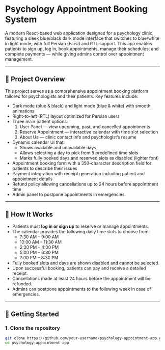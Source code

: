# Psychology Appointment Booking System

A modern React-based web application designed for a psychology clinic, featuring a sleek blue/black dark mode interface that switches to blue/white in light mode, with full Persian (Farsi) and RTL support. This app enables patients to sign up, log in, book appointments, manage their schedules, and complete payments — while giving admins control over appointment management.

---

## 🎯 Project Overview

This project serves as a comprehensive appointment booking platform tailored for psychologists and their patients. Key features include:

- Dark mode (blue & black) and light mode (blue & white) with smooth animations
- Right-to-left (RTL) layout optimized for Persian users
- Three main patient options:
  1. User Panel — view upcoming, past, and cancelled appointments
  2. Reserve Appointment — interactive calendar with time slot selection
  3. About Us — clinic contact info and psychologist’s resume
- Dynamic calendar UI that:
  - Shows available and unavailable days
  - Allows selecting a day to pick from 5 predefined time slots
  - Marks fully booked days and reserved slots as disabled (lighter font)
- Appointment booking form with a 350-character description field for patients to describe their issues
- Payment integration with receipt generation including patient and appointment details
- Refund policy allowing cancellations up to 24 hours before appointment time
- Admin panel to postpone appointments in emergencies

---

## 🧩 How It Works

- Patients must **log in or sign up** to reserve or manage appointments.
- The calendar provides the following daily time slots to choose from:
  - 7:30 AM – 9:00 AM
  - 10:00 AM – 11:30 AM
  - 2:30 PM – 4:00 PM
  - 5:00 PM – 6:30 PM
  - 7:00 PM – 8:30 PM
- Fully booked slots and days are shown disabled and cannot be selected.
- Upon successful booking, patients can pay and receive a detailed receipt.
- Cancellations made at least 24 hours before the appointment will be refunded.
- Admins can postpone appointments to the following week in case of emergencies.

---

## 🚀 Getting Started

### 1. Clone the repository

```bash
git clone https://github.com/your-username/psychology-appointment-app.git
cd psychology-appointment-app
```

